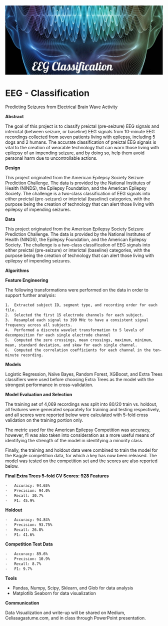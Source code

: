 ![Header](https://github.com/CeliaSagas/EEG-Classification/blob/0637ec5a882a1b6dd030057aa6e9726643d43a90/img/EEG%20Class.jpg)




# EEG - Classification
Predicting Seizures from Electrical Brain Wave Activity

**Abstract**

The goal of this project is to classify preictal (pre-seizure) EEG signals and interictal (between seizure, or baseline) EEG signals from 10-minute EEG recordings collected from seven patients living with epilepsy, including 5 dogs and 2 humans. The accurate classification of preictal EEG signals is vital to the creation of wearable technology that can warn those living with epilepsy of an impending seizure, and by doing so, help them avoid personal harm due to uncontrollable actions.

**Design**

This project originated from the American Epilepsy Society Seizure Prediction Challenge. The data is provided by the National Institutes of Health (NINDS), the Epilepsy Foundation, and the American Epilepsy Society. The challenge is a two-class classification of EEG signals into either preictal (pre-seizure) or interictal (baseline) categories, with the purpose being the creation of technology that can alert those living with epilepsy of impending seizures.


**Data**

This project originated from the American Epilepsy Society Seizure Prediction Challenge. The data is provided by the National Institutes of Health (NINDS), the Epilepsy Foundation, and the American Epilepsy Society. The challenge is a two-class classification of EEG signals into either preictal (pre-seizure) or interictal (baseline) categories, with the purpose being the creation of technology that can alert those living with epilepsy of impending seizures.


**Algorithms**

**Feature Engineering**

The following transformations were performed on the data in order to support further analysis:

    1.	Extracted subject ID, segment type, and recording order for each file.
    2.	Selected the first 15 electrode channels for each subject.
    3.	Resampled each signal to 399 MHz to have a consistent signal frequency across all subjects.
    4.	Performed a discrete wavelet transformation to 5 levels of decomposition for each single electrode channel
    5.	Computed the zero crossings, mean crossings, maximum, minimum, mean, standard deviation, and skew for each single channel.
    6.	Computed the correlation coefficients for each channel in the ten-minute recording.



**Models**

Logistic Regression, Naïve Bayes, Random Forest, XGBoost, and Extra Trees classifiers were used before choosing Extra Trees as the model with the strongest performance in cross-validation.

**Model Evaluation and Selection**

The training set of 4,069 recordings was split into 80/20 train vs. holdout, all features were generated separately for training and testing respectively, and all scores were reported below were calculated with 5-fold cross validation on the training portion only.

The metric used for the American Epilepsy Competition was accuracy, however, f1 was also taken into consideration as a more useful means of identifying the strength of the model in identifying a minority class.

Finally, the training and holdout data were combined to train the model for the Kaggle competition data, for which a key has now been released. The model was tested on the competition set and the scores are also reported below.

**Final Extra Trees 5-fold CV Scores: 928 Features**

    -	Accuracy: 94.65%
    -	Precision: 94.0%
    -	Recall: 30.7%
    -	F1: 45.9%

**Holdout**

    -	Accuracy: 94.84%
    -	Precision: 93.75%
    -	Recall: 26.8%
    -	F1: 41.6%

**Competition Test Data**

    -	Accuracy: 89.6%
    -	Precision: 10.9%
    -	Recall: 8.7%
    -	F1: 9.7%


**Tools**

  -	Pandas, Numpy, Scipy, Sklearn, and Glob for data analysis
  -	Matplotlib Seaborn for data visualization


**Communication**

Data Visualization and write-up will be shared on Medium, Celiasagastume.com, and in class through PowerPoint presentation.

